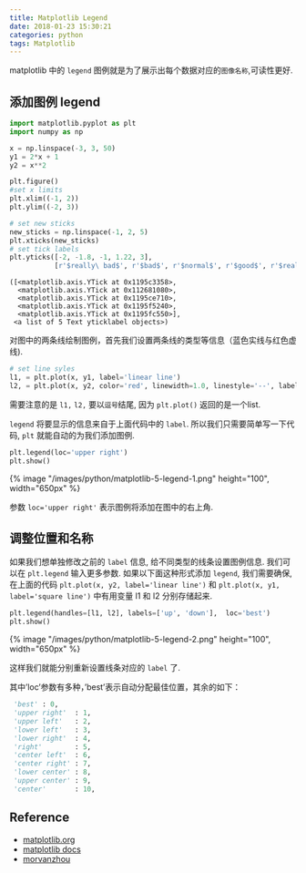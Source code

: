 ```yaml
---
title: Matplotlib Legend
date: 2018-01-23 15:30:21
categories: python
tags: Matplotlib
---
```


matplotlib 中的 `legend` 图例就是为了展示出每个数据对应的`图像名称`,可读性更好.

<!-- more -->

## 添加图例 legend


```python
import matplotlib.pyplot as plt
import numpy as np

x = np.linspace(-3, 3, 50)
y1 = 2*x + 1
y2 = x**2

plt.figure()
#set x limits
plt.xlim((-1, 2))
plt.ylim((-2, 3))

# set new sticks
new_sticks = np.linspace(-1, 2, 5)
plt.xticks(new_sticks)
# set tick labels
plt.yticks([-2, -1.8, -1, 1.22, 3],
           [r'$really\ bad$', r'$bad$', r'$normal$', r'$good$', r'$really\ good$'])
```

    ([<matplotlib.axis.YTick at 0x1195c3358>,
      <matplotlib.axis.YTick at 0x112681080>,
      <matplotlib.axis.YTick at 0x1195ce710>,
      <matplotlib.axis.YTick at 0x1195f5240>,
      <matplotlib.axis.YTick at 0x1195fc550>],
     <a list of 5 Text yticklabel objects>)

对图中的两条线绘制图例，首先我们设置两条线的类型等信息（蓝色实线与红色虚线).

```python
# set line syles
l1, = plt.plot(x, y1, label='linear line')
l2, = plt.plot(x, y2, color='red', linewidth=1.0, linestyle='--', label='square line')
```

需要注意的是 `l1,` `l2,` 要以`逗号`结尾, 因为 `plt.plot()` 返回的是一个list.

`legend` 将要显示的信息来自于上面代码中的 `label`. 所以我们只需要简单写一下代码, `plt` 就能自动的为我们添加图例.


```python
plt.legend(loc='upper right')
plt.show()
```

<div class="limg1">
{% image "/images/python/matplotlib-5-legend-1.png" height="100", width="650px" %}
</div>

参数 `loc='upper right'` 表示图例将添加在图中的右上角.

## 调整位置和名称

如果我们想单独修改之前的 `label` 信息, 给不同类型的线条设置图例信息. 我们可以在 `plt.legend` 输入更多参数. 如果以下面这种形式添加 `legend`, 我们需要确保, 在上面的代码 `plt.plot(x, y2, label='linear line')` 和 `plt.plot(x, y1, label='square line')` 中有用变量 l1 和 l2 分别存储起来. 


```python
plt.legend(handles=[l1, l2], labels=['up', 'down'],  loc='best')
plt.show()
```

<div class="limg1">
{% image "/images/python/matplotlib-5-legend-2.png" height="100", width="650px" %}
</div>

这样我们就能分别重新设置线条对应的 `label` 了.

其中’loc’参数有多种，’best’表示自动分配最佳位置，其余的如下：

```python
 'best' : 0,          
 'upper right'  : 1,
 'upper left'   : 2,
 'lower left'   : 3,
 'lower right'  : 4,
 'right'        : 5,
 'center left'  : 6,
 'center right' : 7,
 'lower center' : 8,
 'upper center' : 9,
 'center'       : 10,
```


[img1]: /images/python/matplotlib-5-legend-1.png
[img2]: /images/python/matplotlib-5-legend-2.png

## Reference

- [matplotlib.org][1]
- [matplotlib docs][2]
- [morvanzhou][3]

[1]: https://matplotlib.org/
[2]: https://matplotlib.org/contents.html
[3]: https://morvanzhou.github.io


